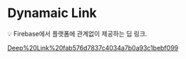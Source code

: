 # Dynamaic Link

<aside>
💡 Firebase에서 플랫폼에 관계없이 제공하는 딥 링크.

</aside>

[Deep%20Link%20fab576d7837c4034a7b0a93c1bebf099](Deep%20Link%20fab576d7837c4034a7b0a93c1bebf099)